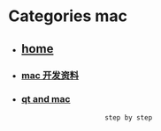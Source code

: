 # Categories mac
* ## [home](../README.md)
* ### [mac 开发资料](macDevelopSome.md)
* ### [qt and mac](qtAndMac.md)
                           step by step